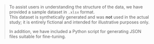 > To assist users in understanding the structure of the data, we have provided a sample dataset in `.xlsx` format.  
> This dataset is synthetically generated and was **not** used in the actual study; it is entirely fictional and intended for illustrative purposes only.  
>
> In addition, we have included a Python script for generating JSON files suitable for fine-tuning.
